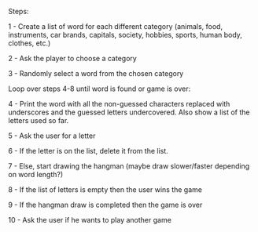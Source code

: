 Steps:

1 - Create a list of word for each different category
(animals, food, instruments, car brands, capitals, society,
 hobbies, sports, human body, clothes, etc.)

2 - Ask the player to choose a category

3 - Randomly select a word from the chosen category


  Loop over steps 4-8 until word is found or game is over:
  
   4 - Print the word with all the non-guessed characters replaced with underscores
       and the guessed letters undercovered. Also show a list of the letters used so far.
  
   5 - Ask the user for a letter
  
   6 - If the letter is on the list, delete it from the list.
  
   7 - Else, start drawing the hangman (maybe draw slower/faster depending on word length?)
  

8 - If the list of letters is empty then the user wins the game

9 - If the hangman draw is completed then the game is over

10 - Ask the user if he wants to play another game

